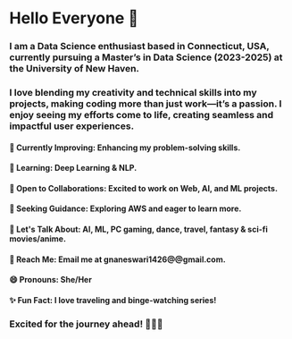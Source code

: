# Hello Everyone 👋 
### I am a Data Science enthusiast based in Connecticut, USA, currently pursuing a Master’s in Data Science (2023-2025) at the University of New Haven.
### I love blending my creativity and technical skills into my projects, making coding more than just work—it’s a passion. I enjoy seeing my efforts come to life, creating seamless and impactful user experiences.
#### 🔹 Currently Improving: Enhancing my problem-solving skills.
#### 🌱 Learning: Deep Learning & NLP.
#### 🤝 Open to Collaborations: Excited to work on Web, AI, and ML projects.
#### 🚀 Seeking Guidance: Exploring AWS and eager to learn more.
#### 💬 Let's Talk About: AI, ML, PC gaming, dance, travel, fantasy & sci-fi movies/anime.
#### 📩 Reach Me: Email me at gnaneswari1426@@gmail.com.
#### 😄 Pronouns: She/Her
#### ✨ Fun Fact: I love traveling and binge-watching series!

### Excited for the journey ahead! 👩‍💻✨
